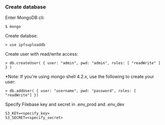 ### Create database

Enter MongoDB cli:

    $ mongo

Create databse:

    > use ipfsuploaddb

Create user with read/write access:

    > db.createUser( { user: "admin", pwd: "admin", roles: [ "readWrite" ] } )

*Note: If you're using mongo shell 4.2.x, use the following to create your user:

    > db.addUser( { user: "username", pwd: "password", roles: [ "readWrite"] })

Specify Filebase key and secret in .env_prod and .env_dev

    S3_KEY=<specify_key>
    S3_SECRET=<specify_secret>